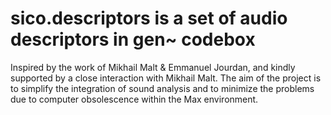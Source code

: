 # sico.descriptors is a set of audio descriptors in gen~ codebox
Inspired by the work of Mikhail Malt & Emmanuel Jourdan, and kindly supported by a close interaction with Mikhail Malt. 
The aim of the project is to simplify the integration of sound analysis and to minimize the problems due to computer obsolescence within the Max environment.
